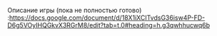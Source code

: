 Описание игры (пока не полностью готово) :https://docs.google.com/document/d/18X1iXCITvdsG36isw4P-FD-D6g5VOyIHQGkvX3RGrM8/edit?tab=t.0#heading=h.g3qwhhucwq6b
